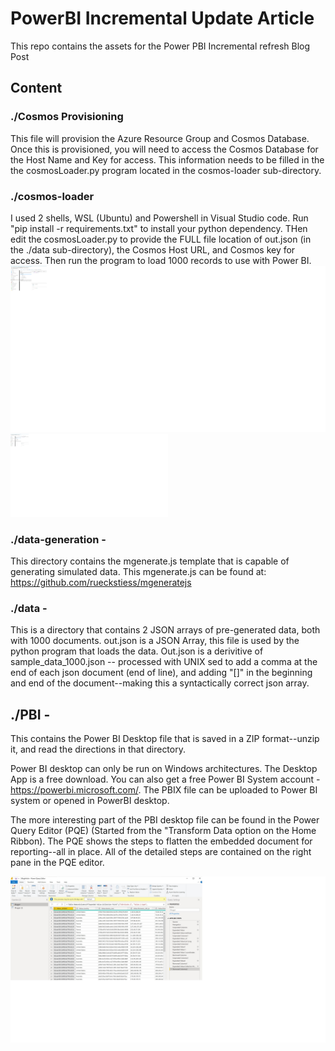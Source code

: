 # PowerBI Incremental Update Article
This repo contains the assets for the Power PBI Incremental refresh Blog Post

## Content

### ./Cosmos Provisioning 
This file will provision the Azure Resource Group and Cosmos Database.  Once this is provisioned, you will need to access the Cosmos Database for the Host Name and Key for access.  This information needs to be filled in the the cosmosLoader.py program located in the cosmos-loader sub-directory.

### ./cosmos-loader
I used 2 shells, WSL (Ubuntu) and Powershell in Visual Studio code.  Run "pip install -r requirements.txt" to install your python dependency. THen edit the cosmosLoader.py to provide the FULL file location of out.json (in the ./data sub-directory), the Cosmos Host URL, and Cosmos key for access.  Then run the program to load 1000 records to use with Power BI. ![Load Data Check](https://github.com/johndohoneyjr/PowerBI-Incremental-update-article/blob/main/images/sanity-check.jpg "Sanity check of data load")
<img src="https://github.com/johndohoneyjr/PowerBI-Incremental-update-article/blob/main/images/sanity-check.jpg" alt="Load Data Check" width="50%"/>
### ./data-generation - 
This directory contains the mgenerate.js template that is capable of generating simulated data.  This mgenerate.js can be found at: https://github.com/rueckstiess/mgeneratejs

### ./data - 
This is a directory that contains 2 JSON arrays of pre-generated data, both with 1000 documents.  out.json is a JSON Array, this file is used by the python program that loads the data.  Out.json is a derivitive of sample_data_1000.json -- processed with UNIX sed to add a comma at the end of each json document (end of line), and adding "[]" in the beginning and end of the document--making this a syntactically correct json array.

## ./PBI - 
This contains the Power BI Desktop file that is saved in a ZIP format--unzip it, and read the directions in that directory.  

Power BI desktop can only be run on Windows architectures.  The Desktop App is a free download.  You can also get a free Power BI System account - https://powerbi.microsoft.com/.  The PBIX file can be uploaded to Power BI system or opened in PowerBI desktop.  

The more interesting part of the PBI desktop file can be found in the Power Query Editor (PQE) (Started from the "Transform Data option on the Home Ribbon).  The PQE shows the steps to flatten the embedded document for reporting--all in place.  All of the detailed steps are contained on the right pane in the PQE editor.

![Power Query Editor](https://github.com/johndohoneyjr/PowerBI-Incremental-update-article/blob/main/images/PQE.jpg "Power Query - Flatten Steps")